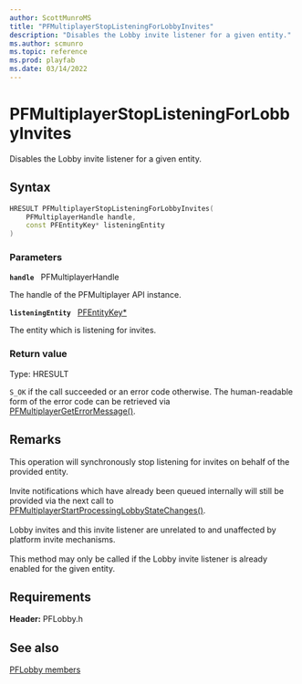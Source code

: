 ```yaml
---
author: ScottMunroMS
title: "PFMultiplayerStopListeningForLobbyInvites"
description: "Disables the Lobby invite listener for a given entity."
ms.author: scmunro
ms.topic: reference
ms.prod: playfab
ms.date: 03/14/2022
---
```


# PFMultiplayerStopListeningForLobbyInvites  

Disables the Lobby invite listener for a given entity.  

## Syntax  
  
```cpp
HRESULT PFMultiplayerStopListeningForLobbyInvites(  
    PFMultiplayerHandle handle,  
    const PFEntityKey* listeningEntity  
)  
```  
  
### Parameters  
  
**`handle`** &nbsp; PFMultiplayerHandle  
  
The handle of the PFMultiplayer API instance.  
  
**`listeningEntity`** &nbsp; [PFEntityKey*](../../pfmultiplayer/pfentitykey_clientsdk.md)  
  
The entity which is listening for invites.  
  
  
### Return value
Type: HRESULT
  
```S_OK``` if the call succeeded or an error code otherwise. The human-readable form of the error code can be retrieved via [PFMultiplayerGetErrorMessage()](../../pfmultiplayer/functions/pfmultiplayergeterrormessage.md).
  
## Remarks  
  
This operation will synchronously stop listening for invites on behalf of the provided entity. <br /><br /> Invite notifications which have already been queued internally will still be provided via the next call to [PFMultiplayerStartProcessingLobbyStateChanges()](pfmultiplayerstartprocessinglobbystatechanges.md).   <br /><br /> Lobby invites and this invite listener are unrelated to and unaffected by platform invite mechanisms.   <br /><br /> This method may only be called if the Lobby invite listener is already enabled for the given entity.
  
## Requirements  
  
**Header:** PFLobby.h
  
## See also  
[PFLobby members](../pflobby_members.md)  

  
  
